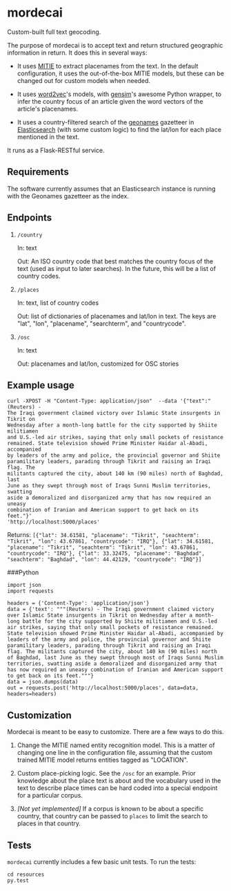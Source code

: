 mordecai
=========

Custom-built full text geocoding.

The purpose of mordecai is to accept text and return structured geographic information in return. It does this in several ways:

- It uses [MITIE](https://github.com/mit-nlp/MITIE) to extract placenames from
  the text. In the default configuration, it uses the out-of-the-box MITIE
  models, but these can be changed out for custom models when needed.

- It uses [word2vec](https://code.google.com/p/word2vec/)'s models, with
  [gensim](https://radimrehurek.com/gensim/)'s awesome Python wrapper, to infer
  the country focus of an article given the word vectors of the article's placenames. 

- It uses a country-filtered search of the [geonames](http://www.geonames.org/)
  gazetteer in [Elasticsearch](https://www.elastic.co/products/elasticsearch)
  (with some custom logic) to find the lat/lon for each place mentioned in the
  text.

It runs as a Flask-RESTful service.

Requirements
------------

The software currently assumes that an Elasticsearch instance is running with
the Geonames gazetteer as the index. 

Endpoints
---------

1. `/country`

    In: text

    Out: An ISO country code that best matches the country focus of the text (used as input to later searches). In the future, this will be a list of country codes.

2. `/places`

    In: text, list of country codes

    Out: list of dictionaries of placenames and lat/lon in text. The keys are "lat", "lon", "placename", "searchterm", and "countrycode". 


4. `/osc`

    In: text

    Out: placenames and lat/lon, customized for OSC stories

Example usage
-------------

```
curl -XPOST -H "Content-Type: application/json"  --data '{"text":"(Reuters) -
The Iraqi government claimed victory over Islamic State insurgents in Tikrit on
Wednesday after a month-long battle for the city supported by Shiite militiamen
and U.S.-led air strikes, saying that only small pockets of resistance
remained. State television showed Prime Minister Haidar al-Abadi, accompanied
by leaders of the army and police, the provincial governor and Shiite
paramilitary leaders, parading through Tikrit and raising an Iraqi flag. The
militants captured the city, about 140 km (90 miles) north of Baghdad, last
June as they swept through most of Iraqs Sunni Muslim territories, swatting
aside a demoralized and disorganized army that has now required an uneasy
combination of Iranian and American support to get back on its feet."}'
'http://localhost:5000/places'
```

Returns:
`[{"lat": 34.61581, "placename": "Tikrit", "seachterm": "Tikrit", "lon": 43.67861, "countrycode": "IRQ"}, {"lat": 34.61581, "placename": "Tikrit", "seachterm": "Tikrit", "lon": 43.67861, "countrycode": "IRQ"}, {"lat": 33.32475, "placename": "Baghdad", "seachterm": "Baghdad", "lon": 44.42129, "countrycode": "IRQ"}]`

###Python

```
import json
import requests

headers = {'Content-Type': 'application/json'}
data = {'text': """(Reuters) - The Iraqi government claimed victory over Islamic State insurgents in Tikrit on Wednesday after a month-long battle for the city supported by Shiite militiamen and U.S.-led air strikes, saying that only small pockets of resistance remained. State television showed Prime Minister Haidar al-Abadi, accompanied by leaders of the army and police, the provincial governor and Shiite paramilitary leaders, parading through Tikrit and raising an Iraqi flag. The militants captured the city, about 140 km (90 miles) north of Baghdad, last June as they swept through most of Iraqs Sunni Muslim territories, swatting aside a demoralized and disorganized army that has now required an uneasy combination of Iranian and American support to get back on its feet."""}
data = json.dumps(data)
out = requests.post('http://localhost:5000/places', data=data, headers=headers)
```

Customization
------------

Mordecai is meant to be easy to customize. There are a few ways to do this.

1. Change the MITIE named entity recognition model. This is a matter of changing one line in the configuration file, assuming that the custom trained MITIE model returns entities tagged as "LOCATION".

2. Custom place-picking logic. See the `/osc` for an example. Prior knowledge about the place text is about and the vocabulary used in the text to describe place times can be hard coded into a special endpoint for a particular corpus.

3. *[Not yet implemented]* If a corpus is known to be about a specific country, that country can be passed to `places` to limit the search to places in that country.

Tests
-----

`mordecai` currently includes a few basic unit tests. To run the tests:

```
cd resources
py.test
```
